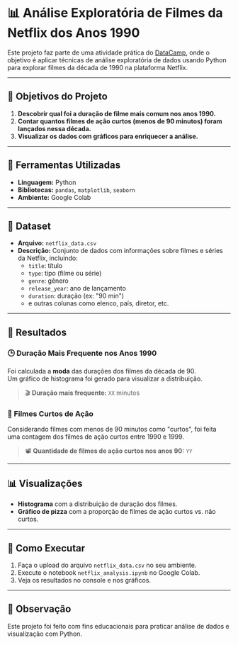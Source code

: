 
# 📊 Análise Exploratória de Filmes da Netflix dos Anos 1990

Este projeto faz parte de uma atividade prática do [DataCamp](https://www.datacamp.com/), onde o objetivo é aplicar técnicas de análise exploratória de dados usando Python para explorar filmes da década de 1990 na plataforma Netflix.

---

## 🎯 Objetivos do Projeto

1. **Descobrir qual foi a duração de filme mais comum nos anos 1990.**
2. **Contar quantos filmes de ação curtos (menos de 90 minutos) foram lançados nessa década.**
3. **Visualizar os dados com gráficos para enriquecer a análise.**

---

## 🧰 Ferramentas Utilizadas

- **Linguagem:** Python  
- **Bibliotecas:** `pandas`, `matplotlib`, `seaborn`  
- **Ambiente:** Google Colab

---

## 📁 Dataset

- **Arquivo:** `netflix_data.csv`
- **Descrição:** Conjunto de dados com informações sobre filmes e séries da Netflix, incluindo:
  - `title`: título
  - `type`: tipo (filme ou série)
  - `genre`: gênero
  - `release_year`: ano de lançamento
  - `duration`: duração (ex: "90 min")
  - e outras colunas como elenco, país, diretor, etc.

---

## 📌 Resultados

### 🕒 Duração Mais Frequente nos Anos 1990

Foi calculada a **moda** das durações dos filmes da década de 90.  
Um gráfico de histograma foi gerado para visualizar a distribuição.

> 🎬 **Duração mais frequente:** `XX` minutos

### 🔫 Filmes Curtos de Ação

Considerando filmes com menos de 90 minutos como "curtos", foi feita uma contagem dos filmes de ação curtos entre 1990 e 1999.

> 📽️ **Quantidade de filmes de ação curtos nos anos 90:** `YY`

---

## 📊 Visualizações

- **Histograma** com a distribuição de duração dos filmes.
- **Gráfico de pizza** com a proporção de filmes de ação curtos vs. não curtos.

---

## 🚀 Como Executar

1. Faça o upload do arquivo `netflix_data.csv` no seu ambiente.
2. Execute o notebook `netflix_analysis.ipynb` no Google Colab.
3. Veja os resultados no console e nos gráficos.

---

## 📌 Observação

Este projeto foi feito com fins educacionais para praticar análise de dados e visualização com Python.
